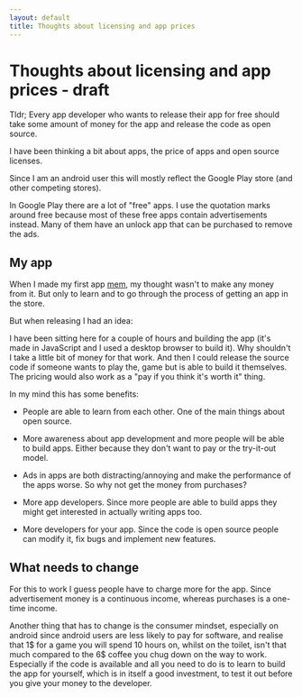 ```yaml
---
layout: default
title: Thoughts about licensing and app prices
---
```

# Thoughts about licensing and app prices - draft

Tldr; Every app developer who wants to release their app for free should take some amount of money for the app and release the code as open source.

I have been thinking a bit about apps, the price of apps and open source licenses.

Since I am an android user this will mostly reflect the Google Play store (and other competing stores).

In Google Play there are a lot of "free" apps. I use the quotation marks around free because most of these free apps contain advertisements instead. Many of them have an unlock app that can be purchased to remove the ads.

## My app

When I made my first app [mem](/projects/mem), my thought wasn't to make any money from it. But only to learn and to go through the process of getting an app in the store.

But when releasing I had an idea:

I have been sitting here for a couple of hours and building the app (it's made in JavaScript and I used a desktop browser to build it). Why shouldn't I take a little bit of money for that work. And then I could release the source code if someone wants to play the, game but is able to build it themselves. The pricing would also work as a "pay if you think it's worth it" thing.

In my mind this has some benefits:

* People are able to learn from each other. One of the main things about open source.

* More awareness about app development and more people will be able to build apps. Either because they don't want to pay or the try-it-out model.

* Ads in apps are both distracting/annoying and make the performance of the apps worse. So why not get the money from purchases?

* More app developers. Since more people are able to build apps they might get interested in actually writing apps too.

* More developers for your app. Since the code is open source people can modify it, fix bugs and implement new features.

## What needs to change

For this to work I guess people have to charge more for the app. Since advertisement money is a continuous income, whereas purchases is a one-time income.

Another thing that has to change is the consumer mindset, especially on android since android users are less likely to pay for software, and realise that 1$ for a game you will spend 10 hours on, whilst on the toilet, isn't that much compared to the 6$ coffee you chug down on the way to work. Especially if the code is available and all you need to do is to learn to build the app for yourself, which is in itself a good investment, to test it out before you give your money to the developer.